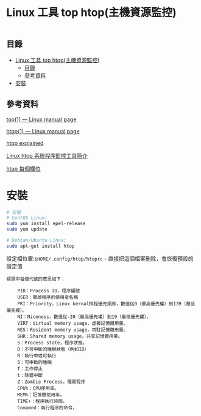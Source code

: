 # Linux 工具 top htop(主機資源監控)

```
```

## 目錄

- [Linux 工具 top htop(主機資源監控)](#linux-工具-top-htop主機資源監控)
	- [目錄](#目錄)
	- [參考資料](#參考資料)
- [安裝](#安裝)

## 參考資料

[top(1) — Linux manual page](https://man7.org/linux/man-pages/man1/top.1.html)

[htop(1) — Linux manual page](https://man7.org/linux/man-pages/man1/htop.1.html)

[htop explained](https://peteris.rocks/blog/htop/)

[Linux htop 系統程序監控工具簡介](https://matthung0807.blogspot.com/2019/06/linux-htop.html)

[htop 每個欄位](https://medium.com/starbugs/do-you-understand-htop-ffb72b3d5629)

# 安裝

```bash
# 安裝
# CentOS Linux:
sudo yum install epel-release
sudo yum update

# Debian/Ubuntu Linux:
sudo apt-get install htop
```

設定檔位置:`$HOME/.config/htop/htoprc` - 直接把這個檔案刪除，會恢復預設的設定值

```
標頭中每個代號的意思如下：

    PID：Process ID，程序編號
    USER：開啟程序的使用者名稱
    PRI：Priority，Linux kernal排程優先順序，數值從0（最高優先權）到139（最低優先權）。
    NI：Niceness，數值從-20（最高優先權）到19（最低優先權）。
    VIRT：Virtual memory usage，虛擬記憶體用量。
    RES：Resident memory usage，常駐記憶體用量。
    SHR：Shared memory usage，共享記憶體用量。
    S：Process state，程序狀態。
    D：不可中斷的睡眠狀態（例如IO）
    R：執行中或可執行
    S：可中斷的睡眠
    T：工作停止
    t：除錯中斷
    Z：Zombie Process，殭屍程序
    CPU%：CPU使用率。
    MEM%：記憶體使用率。
    TIME+：程序執行時間。
    Comamnd：執行程序的命令。
```